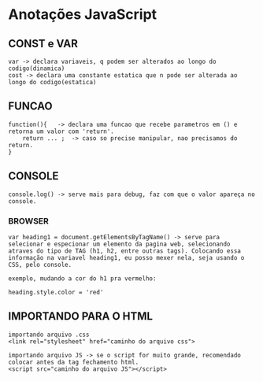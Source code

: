 # Anotações JavaScript

## CONST e VAR

    var -> declara variaveis, q podem ser alterados ao longo do codigo(dinamica)
    cost -> declara uma constante estatica que n pode ser alterada ao longo do codigo(estatica)

## FUNCAO

    function(){   -> declara uma funcao que recebe parametros em () e retorna um valor com 'return'.
        return ... ;  -> caso so precise manipular, nao precisamos do return.
    }

    

## CONSOLE

    console.log() -> serve mais para debug, faz com que o valor apareça no console.

### BROWSER     

    var heading1 = document.getElementsByTagName() -> serve para selecionar e especionar um elemento da pagina web, selecionando atraves do tipo de TAG (h1, h2, entre outras tags). Colocando essa informação na variavel heading1, eu posso mexer nela, seja usando o CSS, pelo console.

    exemplo, mudando a cor do h1 pra vermelho:

    heading.style.color = 'red'

## IMPORTANDO PARA O HTML

    importando arquivo .css
    <link rel="stylesheet" href="caminho do arquivo css">

    importando arquivo JS -> se o script for muito grande, recomendado colocar antes da tag fechamento html.
    <script src="caminho do arquivo JS"></script>